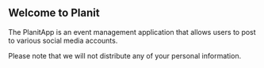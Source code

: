 ## Welcome to Planit

The PlanitApp is an event management application that allows users to post to various social media accounts. 

Please note that we will not distribute any of your personal information.
